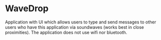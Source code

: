 # WaveDrop

Application with UI which allows users to type and send messages to other users who have this application via soundwaves (works best in close proximities). The application does not use wifi nor bluetooth.
